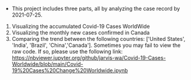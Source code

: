 - This project includes three parts, all by analyzing the case record by 2021-07-25.
1. Visualizing the accumulated Covid-19 Cases WorldWide
2. Visualizing the monthly new cases confirmed in Canada
3. Comparing the trend between the following countries: ['United States', 'India', 'Brazil', 'China','Canada'].
Sometimes you may fail to view the raw code. If so, please use the following link:
https://nbviewer.jupyter.org/github/jarvis-wa/Covid-19-Cases-Worldwide/blob/main/Covid-19%20Cases%20Change%20Worldwide.ipynb
